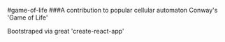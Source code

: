 #game-of-life
###A contribution to popular cellular automaton Conway's 'Game of Life'


Bootstraped via great 'create-react-app'
